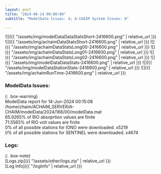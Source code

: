```yaml
---
layout: post
title: "2024-06-14 00:00:00"
subtitle: "ModelData Issues: 4; A-CHAIM System Issues: 0"

---
```


![]({{ "/assets/img/modelDataDataStatsShort-2416600.png" | relative_url }})
![]({{ "/assets/img/achaimDataStatsShort-2416600.png" | relative_url }})
![]({{ "/assets/img/achaimDataStatsLong00-2416600.png" | relative_url }})
![]({{ "/assets/img/achaimDataStatsLong01-2416600.png" | relative_url }})
![]({{ "/assets/img/achaimDataStatsLong02-2416600.png" | relative_url }})
![]({{ "/assets/img/modelDataDataStats-2416600.png" | relative_url }})
![]({{ "/assets/img/modelDataStationStats-2416600.png" | relative_url }})
![]({{ "/assets/img/achaimRunTime-2416600.png" | relative_url }})


### ModelData Issues:  
  
{: .box-warning}  
 ModelData report for 14-Jun-2024 00:15:08   
 /home/chaim/ACHAIM_SERVER/A-CHAIM/modelData/2024/166/00/modelData.mat   
 65.9265% of RIO absoprtion values are finite   
 71.5565% of RIO volt values are finite   
 0% of all possible stations for IONO were downloaded. x5219   
 0% of all possible stations for SENTINEL were downloaded. x4674   
  


### Logs:  
  
{: .box-note}  
[Logs.zip]({{ "/assets/other/logs.zip" | relative_url }})  
[Log Info]({{ "/logInfo" | relative_url }})  
